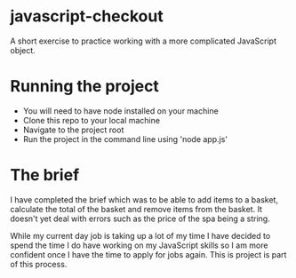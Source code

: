 # javascript-checkout

A short exercise to practice working with a more complicated JavaScript object. 

# Running the project

- You will need to have node installed on your machine
- Clone this repo to your local machine
- Navigate to the project root
- Run the project in the command line using 'node app.js'

# The brief

I have completed the brief which was to be able to add items to a basket, calculate the total of the basket and remove items from the basket. It doesn't yet deal with errors such as the price of the spa being a string.

While my current day job is taking up a lot of my time I have decided to spend the time I do have working on my JavaScript skills so I am more confident once I have the time to apply for jobs again. This is project is part of this process.

